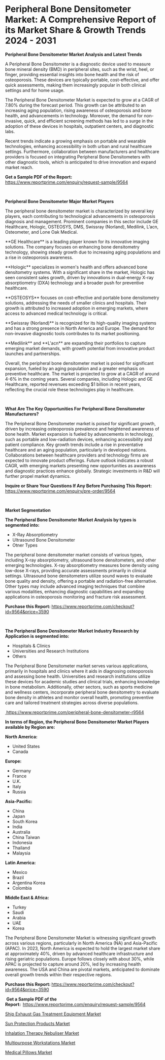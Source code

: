 <p><h1>Peripheral Bone Densitometer Market: A Comprehensive Report of its Market Share & Growth Trends 2024 - 2031</h1></p><p><strong>Peripheral Bone Densitometer Market Analysis and Latest Trends</strong></p>
<p><p>A Peripheral Bone Densitometer is a diagnostic device used to measure bone mineral density (BMD) in peripheral sites, such as the wrist, heel, or finger, providing essential insights into bone health and the risk of osteoporosis. These devices are typically portable, cost-effective, and offer quick assessments, making them increasingly popular in both clinical settings and for home usage.</p><p>The Peripheral Bone Densitometer Market is expected to grow at a CAGR of 7.80% during the forecast period. This growth can be attributed to an increasing aging population, rising awareness of osteoporosis and bone health, and advancements in technology. Moreover, the demand for non-invasive, quick, and efficient screening methods has led to a surge in the adoption of these devices in hospitals, outpatient centers, and diagnostic labs.</p><p>Recent trends indicate a growing emphasis on portable and wearable technologies, enhancing accessibility in both urban and rural healthcare settings. Furthermore, collaboration between manufacturers and healthcare providers is focused on integrating Peripheral Bone Densitometers with other diagnostic tools, which is anticipated to drive innovation and expand market reach.</p></p>
<p><strong>Get a Sample PDF of the Report:&nbsp;</strong> <a href="https://www.reportprime.com/enquiry/request-sample/9564">https://www.reportprime.com/enquiry/request-sample/9564</a></p>
<p>&nbsp;</p>
<p><strong>Peripheral Bone Densitometer Major Market Players</strong></p>
<p><p>The peripheral bone densitometer market is characterized by several key players, each contributing to technological advancements in osteoporosis diagnosis and management. Prominent companies in this sector include GE Healthcare, Hologic, OSTEOSYS, DMS, Swissray (Norland), Medilink, L’acn, Osteometer, and Lone Oak Medical.</p><p>**GE Healthcare** is a leading player known for its innovative imaging solutions. The company focuses on enhancing bone densitometry technology, showing steady growth due to increasing aging populations and a rise in osteoporosis awareness. </p><p>**Hologic** specializes in women's health and offers advanced bone densitometry systems. With a significant share in the market, Hologic has seen consistent sales growth, driven by innovations in dual-energy X-ray absorptiometry (DXA) technology and a broader push for preventive healthcare.</p><p>**OSTEOSYS** focuses on cost-effective and portable bone densitometry solutions, addressing the needs of smaller clinics and hospitals. Their growth is attributed to increased adoption in emerging markets, where access to advanced medical technology is critical.</p><p>**Swissray (Norland)** is recognized for its high-quality imaging systems and has a strong presence in North America and Europe. The demand for non-invasive diagnostic tools contributes to its market positioning.</p><p>**Medilink** and **L'acn** are expanding their portfolios to capture emerging market demands, with growth potential from innovative product launches and partnerships. </p><p>Overall, the peripheral bone densitometer market is poised for significant expansion, fueled by an aging population and a greater emphasis on preventive healthcare. The market is projected to grow at a CAGR of around 4-6% in the coming years. Several companies, including Hologic and GE Healthcare, reported revenues exceeding $1 billion in recent years, reflecting the crucial role these technologies play in healthcare.</p></p>
<p>&nbsp;</p>
<p><strong>What Are The Key Opportunities For Peripheral Bone Densitometer Manufacturers?</strong></p>
<p><p>The Peripheral Bone Densitometer market is poised for significant growth, driven by increasing osteoporosis prevalence and heightened awareness of bone health. Market expansion is fueled by advancements in technology, such as portable and low-radiation devices, enhancing accessibility and patient compliance. Key growth trends include a rise in preventative healthcare and an aging population, particularly in developed nations. Collaborations between healthcare providers and technology firms are expected to innovate product offerings. Future outlook indicates a robust CAGR, with emerging markets presenting new opportunities as awareness and diagnostic practices enhance globally. Strategic investments in R&D will further propel market dynamics.</p></p>
<p><strong>Inquire or Share Your Questions If Any Before Purchasing This Report:</strong> <a href="https://www.reportprime.com/enquiry/pre-order/9564">https://www.reportprime.com/enquiry/pre-order/9564</a></p>
<p>&nbsp;</p>
<p><strong>Market Segmentation</strong></p>
<p><strong>The Peripheral Bone Densitometer Market Analysis by types is segmented into:</strong></p>
<p><ul><li>X-Ray Absorptiometry</li><li>Ultrasound Bone Densitometer</li><li>Otner Types</li></ul></p>
<p><p>The peripheral bone densitometer market consists of various types, including X-ray absorptiometry, ultrasound bone densitometers, and other emerging technologies. X-ray absorptiometry measures bone density using low-dose X-rays, providing accurate assessments primarily in clinical settings. Ultrasound bone densitometers utilize sound waves to evaluate bone quality and density, offering a portable and radiation-free alternative. Other types may include advanced imaging techniques that combine various modalities, enhancing diagnostic capabilities and expanding applications in osteoporosis monitoring and fracture risk assessment.</p></p>
<p><strong>Purchase this Report:&nbsp;</strong><a href="https://www.reportprime.com/checkout?id=9564&price=3590">https://www.reportprime.com/checkout?id=9564&price=3590</a></p>
<p>&nbsp;</p>
<p><strong>The Peripheral Bone Densitometer Market Industry Research by Application is segmented into:</strong></p>
<p><ul><li>Hospitals & Clinics</li><li>Universities and Research Institutions</li><li>Others</li></ul></p>
<p><p>The Peripheral Bone Densitometer market serves various applications, primarily in hospitals and clinics where it aids in diagnosing osteoporosis and assessing bone health. Universities and research institutions utilize these devices for academic studies and clinical trials, enhancing knowledge in bone metabolism. Additionally, other sectors, such as sports medicine and wellness centers, incorporate peripheral bone densitometry to evaluate bone density in athletes and monitor overall health, promoting preventive care and tailored treatment strategies across diverse populations.</p></p>
<p><a href="https://www.reportprime.com/peripheral-bone-densitometer-r9564">&nbsp;https://www.reportprime.com/peripheral-bone-densitometer-r9564</a></p>
<p><strong>In terms of Region, the Peripheral Bone Densitometer Market Players available by Region are:</strong></p>
<p>
    <p> <strong> North America: </strong>
        <ul>
            <li>United States</li>
            <li>Canada</li>
        </ul>
        </p> 
    <p> <strong> Europe: </strong>
        <ul>
            <li>Germany</li>
            <li>France</li>
            <li>U.K.</li>
            <li>Italy</li>
            <li>Russia</li>
        </ul>
        </p> 
    <p> <strong> Asia-Pacific: </strong>
        <ul>
            <li>China</li>
            <li>Japan</li>
            <li>South Korea</li>
            <li>India</li>
            <li>Australia</li>
            <li>China Taiwan</li>
            <li>Indonesia</li>
            <li>Thailand</li>
            <li>Malaysia</li>
        </ul>
        </p> 
    <p> <strong> Latin America: </strong>
        <ul>
            <li>Mexico</li>
            <li>Brazil</li>
            <li>Argentina Korea</li>
            <li>Colombia</li>
        </ul>
        </p> 
    <p> <strong> Middle East & Africa: </strong>
        <ul>
            <li>Turkey</li>
            <li>Saudi</li>
            <li>Arabia</li>
            <li>UAE</li>
            <li>Korea</li>
        </ul>
    </p>
    </p>
<p><p>The Peripheral Bone Densitometer Market is witnessing significant growth across various regions, particularly in North America (NA) and Asia-Pacific (APAC). In 2023, North America is expected to hold the largest market share at approximately 40%, driven by advanced healthcare infrastructure and rising geriatric populations. Europe follows closely with about 30%, while APAC is projected to capture around 20%, led by increasing health awareness. The USA and China are pivotal markets, anticipated to dominate overall growth trends within their respective regions.</p></p>
<p><strong>Purchase this Report: </strong><a href="https://www.reportprime.com/checkout?id=9564&price=3590">https://www.reportprime.com/checkout?id=9564&price=3590</a></p>
<p>&nbsp;<strong>Get a Sample PDF of the Report:&nbsp;&nbsp;</strong><a href="https://www.reportprime.com/enquiry/request-sample/9564">https://www.reportprime.com/enquiry/request-sample/9564</a></p>
<p><strong></strong></p>
<p><p><a href="https://issuu.com/reportprime-2/docs/ship-exhaust-gas-treatment-equipmen_cc022d3118e929">Ship Exhaust Gas Treatment Equipment Market</a></p><p><a href="https://www.linkedin.com/pulse/navigating-global-sun-protection-products-market-landscape-tm8ke?trackingId=YAoITD20TheTpZnO1EMmTw%3D%3D">Sun Protection Products Market</a></p><p><a href="https://medium.com/@tammyjones1939/the-growth-of-the-inhalation-therapy-nebuliser-market-has-been-significant-driven-by-various-eafe2c5505f8">Inhalation Therapy Nebuliser Market</a></p><p><a href="https://github.com/gailasejs/Market-Research-Report-List-1/blob/main/multipurpose-workstations-market.md">Multipurpose Workstations Market</a></p><p><a href="https://www.linkedin.com/pulse/medical-pillows-industry-insights-report-analyzing-market-tdxve?trackingId=p5yUPFNkQ9OrG6QJ2Pyxdw%3D%3D">Medical Pillows Market</a></p></p>